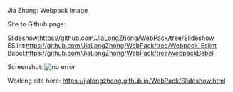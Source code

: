 Jia Zhong: Webpack Image

Site to Github page:

Slideshow:https://github.com/JiaLongZhong/WebPack/tree/Slideshow
ESlint:https://github.com/JiaLongZhong/WebPack/tree/Webpack_Eslint
Babel:https://github.com/JiaLongZhong/WebPack/tree/webpackBabel

Screenshot:
![no error](https://user-images.githubusercontent.com/55101058/116738638-b925a880-a9c0-11eb-9b6e-95066d556826.jpg)

Working site here:
https://jialongzhong.github.io/WebPack/Slideshow.html

